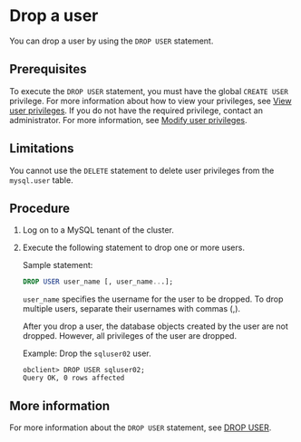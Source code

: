 # Drop a user

You can drop a user by using the `DROP USER` statement.

## Prerequisites

To execute the `DROP USER` statement, you must have the global `CREATE USER` privilege. For more information about how to view your privileges, see [View user privileges](../../../../../../6.manage/5.security-and-permissions/3.access-control/2.user-and-permission/2.permission-of-mysql-mode/4.view-user-permissions-of-mysql-mode.md). If you do not have the required privilege, contact an administrator. For more information, see [Modify user privileges](../../../../../../6.manage/5.security-and-permissions/3.access-control/2.user-and-permission/2.permission-of-mysql-mode/5.modify-user-permissions-of-mysql-mode.md).

## Limitations

You cannot use the `DELETE` statement to delete user privileges from the `mysql.user` table.

## Procedure

1. Log on to a MySQL tenant of the cluster.

2. Execute the following statement to drop one or more users.

   Sample statement:

   ```sql
   DROP USER user_name [, user_name...];
   ```

   `user_name` specifies the username for the user to be dropped. To drop multiple users, separate their usernames with commas (,).

   After you drop a user, the database objects created by the user are not dropped. However, all privileges of the user are dropped.

   Example: Drop the `sqluser02` user.

   ```shell
   obclient> DROP USER sqluser02;
   Query OK, 0 rows affected
   ```

## More information

For more information about the `DROP USER` statement, see [DROP USER](../../../../../4.development-reference/1.sql-syntax/2.common-tenant-of-mysql-mode/6.sql-statement-of-mysql-mode/40.drop-user-of-mysql-mode.md).
